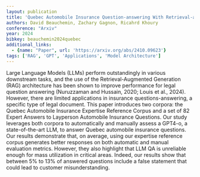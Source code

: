 ```yaml
---
layout: publication
title: 'Quebec Automobile Insurance Question-answering With Retrieval-augmented Generation'
authors: David Beauchemin, Zachary Gagnon, Ricahrd Khoury
conference: "Arxiv"
year: 2024
bibkey: beauchemin2024quebec
additional_links:
  - {name: "Paper", url: 'https://arxiv.org/abs/2410.09623'}
tags: ['RAG', 'GPT', 'Applications', 'Model Architecture']
---
```

Large Language Models (LLMs) perform outstandingly in various downstream
tasks, and the use of the Retrieval-Augmented Generation (RAG) architecture has
been shown to improve performance for legal question answering (Nuruzzaman and
Hussain, 2020; Louis et al., 2024). However, there are limited applications in
insurance questions-answering, a specific type of legal document. This paper
introduces two corpora: the Quebec Automobile Insurance Expertise Reference
Corpus and a set of 82 Expert Answers to Layperson Automobile Insurance
Questions. Our study leverages both corpora to automatically and manually
assess a GPT4-o, a state-of-the-art LLM, to answer Quebec automobile insurance
questions. Our results demonstrate that, on average, using our expertise
reference corpus generates better responses on both automatic and manual
evaluation metrics. However, they also highlight that LLM QA is unreliable
enough for mass utilization in critical areas. Indeed, our results show that
between 5% to 13% of answered questions include a false statement that could
lead to customer misunderstanding.

